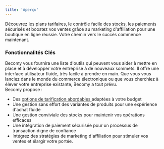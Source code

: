 ```yaml
---
title: 'Aperçu'
---
```

Découvrez les plans tarifaires, le contrôle facile des stocks, les paiements sécurisés et boostez vos ventes grâce au marketing d'affiliation pour une boutique en ligne réussie. Votre chemin vers le succès commence maintenant.

### Fonctionnalités Clés

Becomy vous fournira une liste d'outils qui peuvent vous aider à mettre en place et à développer votre entreprise à de nouveaux sommets. Il offre une interface utilisateur fluide, très facile à prendre en main. Que vous vous lanciez dans le monde du commerce électronique ou que vous cherchiez à élever votre entreprise existante, Becomy a tout prévu.\
Becomy propose :
- Des [options de tarification abordables <Icon icon="fa-solid fa-arrow-up-right-from-square" />](https://becomystaging.com/pricing) adaptées à votre budget
- Une gestion sans effort des variantes de produits pour une expérience d'achat fluide
- Une gestion conviviale des stocks pour maintenir vos opérations efficaces
- Une intégration de paiement sécurisée pour un processus de transaction digne de confiance
- Intégrez des stratégies de marketing d'affiliation pour stimuler vos ventes et élargir votre portée.
